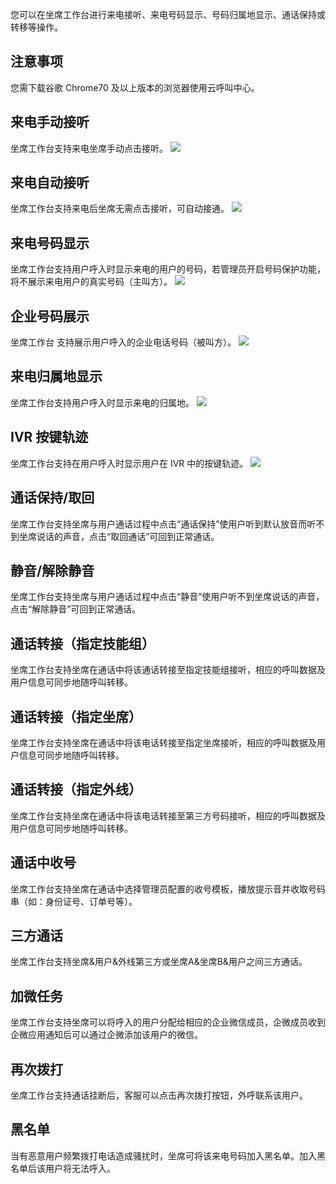 您可以在坐席工作台进行来电接听、来电号码显示、号码归属地显示、通话保持或转移等操作。
## 注意事项
您需下载谷歌 Chrome70 及以上版本的浏览器使用云呼叫中心。

## 来电手动接听
坐席工作台支持来电坐席手动点击接听。
![](https://main.qcloudimg.com/raw/6f27c7b0fee84e959258b966d851fe2e.png)

## 来电自动接听
坐席工作台支持来电后坐席无需点击接听，可自动接通。
![](https://main.qcloudimg.com/raw/6f27c7b0fee84e959258b966d851fe2e.png)
## 来电号码显示
坐席工作台支持用户呼入时显示来电的用户的号码，若管理员开启号码保护功能，将不展示来电用户的真实号码（主叫方）。
![](https://main.qcloudimg.com/raw/6f27c7b0fee84e959258b966d851fe2e.png)

## 企业号码展示
坐席工作台	支持展示用户呼入的企业电话号码（被叫方）。
![](https://main.qcloudimg.com/raw/6f27c7b0fee84e959258b966d851fe2e.png)

## 来电归属地显示
坐席工作台支持用户呼入时显示来电的归属地。
![](https://main.qcloudimg.com/raw/6f27c7b0fee84e959258b966d851fe2e.png)

## IVR 按键轨迹
坐席工作台支持在用户呼入时显示用户在 IVR 中的按键轨迹。
![](https://main.qcloudimg.com/raw/6f27c7b0fee84e959258b966d851fe2e.png)

## 通话保持/取回
坐席工作台支持坐席与用户通话过程中点击“通话保持”使用户听到默认放音而听不到坐席说话的声音，点击“取回通话”可回到正常通话。

## 静音/解除静音
坐席工作台支持坐席与用户通话过程中点击“静音”使用户听不到坐席说话的声音，点击“解除静音”可回到正常通话。

## 通话转接（指定技能组）
坐席工作台支持坐席在通话中将该通话转接至指定技能组接听，相应的呼叫数据及用户信息可同步地随呼叫转移。

## 通话转接（指定坐席）
坐席工作台支持坐席在通话中将该电话转接至指定坐席接听，相应的呼叫数据及用户信息可同步地随呼叫转移。

## 通话转接（指定外线）
坐席工作台支持坐席在通话中将该电话转接至第三方号码接听，相应的呼叫数据及用户信息可同步地随呼叫转移。

## 通话中收号
坐席工作台支持坐席在通话中选择管理员配置的收号模板，播放提示音并收取号码串（如：身份证号、订单号等）。

## 三方通话
坐席工作台支持坐席&用户&外线第三方或坐席A&坐席B&用户之间三方通话。

## 加微任务
坐席工作台支持坐席可以将呼入的用户分配给相应的企业微信成员，企微成员收到企微应用通知后可以通过企微添加该用户的微信。

## 再次拨打
坐席工作台支持通话挂断后，客服可以点击再次拨打按钮，外呼联系该用户。

## 黑名单
当有恶意用户频繁拨打电话造成骚扰时，坐席可将该来电号码加入黑名单。加入黑名单后该用户将无法呼入。
